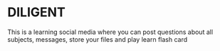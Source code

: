 # DILIGENT
This is a learning social media where you can post questions about all subjects, messages, store your files and play learn flash card

